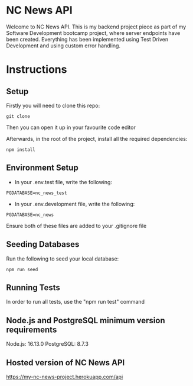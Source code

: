 # NC News API #

Welcome to NC News API. This is my backend project piece as part of my Software Development bootcamp project, where server endpoints have been created. Everything has been implemented using Test Driven Development and using custom error handling.

# Instructions #

## Setup ##

Firstly you will need to clone this repo:

```
git clone 
```


Then you can open it up in your favourite code editor

Afterwards, in the root of the project, install all the required dependencies:

```
npm install
```


## Environment Setup ##

* In your .env.test file, write the following: 

 ``
 PGDATABASE=nc_news_test
 ``
* In your .env.development file, write the following:

 ``
 PGDATABASE=nc_news
 ``

Ensure both of these files are added to your .gitignore file



## Seeding Databases ##

Run the following to seed your local database:

``
npm run seed
``


## Running Tests ##

In order to run all tests, use the "npm run test" command


## Node.js and PostgreSQL minimum version requirements ##

Node.js: 16.13.0
PostgreSQL: 8.7.3


## Hosted version of NC News API ##

https://my-nc-news-project.herokuapp.com/api

